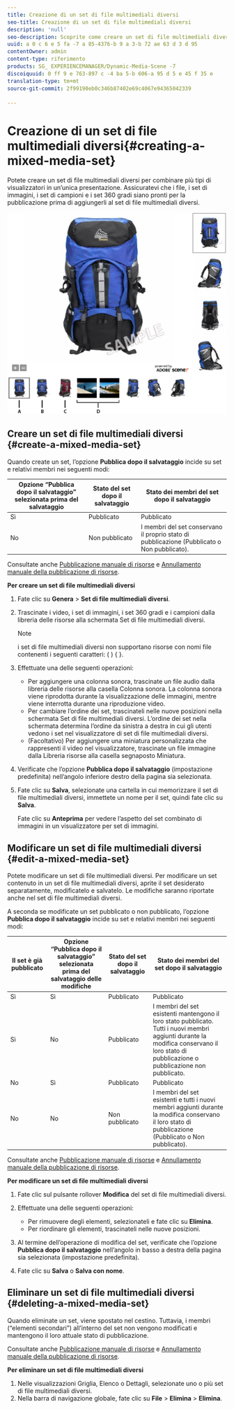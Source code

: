 ```yaml
---
title: Creazione di un set di file multimediali diversi
seo-title: Creazione di un set di file multimediali diversi
description: 'null'
seo-description: Scoprite come creare un set di file multimediali diversi.
uuid: a 0 c 6 e 5 fa -7 a 85-4376-b 9 a 3-b 72 ae 63 d 3 d 95
contentOwner: admin
content-type: riferimento
products: SG_ EXPERIENCEMANAGER/Dynamic-Media-Scene -7
discoiquuid: 0 ff 9 e 763-897 c -4 ba 5-b 606-a 95 d 5 e 45 f 35 e
translation-type: tm+mt
source-git-commit: 2f99190eb0c346b87402e69c4067e94365042339

---
```



# Creazione di un set di file multimediali diversi{#creating-a-mixed-media-set}

Potete creare un set di file multimediali diversi per combinare più tipi di visualizzatori in un’unica presentazione. Assicuratevi che i file, i set di immagini, i set di campioni e i set 360 gradi siano pronti per la pubblicazione prima di aggiungerli al set di file multimediali diversi.

![Set di file multimediali diversi](/help/assets/mm_mixed_media_set.png)

## Creare un set di file multimediali diversi {#create-a-mixed-media-set}

Quando create un set, l’opzione **Pubblica dopo il salvataggio** incide su set e relativi membri nei seguenti modi:

| Opzione “Pubblica dopo il salvataggio” selezionata prima del salvataggio | Stato del set dopo il salvataggio | Stato dei membri del set dopo il salvataggio |
|--- |--- |--- |
| Sì | Pubblicato | Pubblicato |
| No | Non pubblicato | I membri del set conservano il proprio stato di pubblicazione (Pubblicato o Non pubblicato). |

Consultate anche [Pubblicazione manuale di risorse](publishing-files.md#manually_publishing_assets) e [Annullamento manuale della pubblicazione di risorse](publishing-files.md#manually_unpublishing_assets).

**Per creare un set di file multimediali diversi**

1. Fate clic su **Genera** &gt; **Set di file multimediali diversi**.
1. Trascinate i video, i set di immagini, i set 360 gradi e i campioni dalla libreria delle risorse alla schermata Set di file multimediali diversi.

   >[!NOTE]
   >
   >i set di file multimediali diversi non supportano risorse con nomi file contenenti i seguenti caratteri: ( ) { }.

1. Effettuate una delle seguenti operazioni:

   * Per aggiungere una colonna sonora, trascinate un file audio dalla libreria delle risorse alla casella Colonna sonora. La colonna sonora viene riprodotta durante la visualizzazione delle immagini, mentre viene interrotta durante una riproduzione video. 
   * Per cambiare l’ordine dei set, trascinateli nelle nuove posizioni nella schermata Set di file multimediali diversi. L’ordine dei set nella schermata determina l’ordine da sinistra a destra in cui gli utenti vedono i set nel visualizzatore di set di file multimediali diversi.
   * (Facoltativo) Per aggiungere una miniatura personalizzata che rappresenti il video nel visualizzatore, trascinate un file immagine dalla Libreria risorse alla casella segnaposto Miniatura.

1. Verificate che l’opzione **Pubblica dopo il salvataggio** (impostazione predefinita) nell’angolo inferiore destro della pagina sia selezionata.
1. Fate clic su **Salva**, selezionate una cartella in cui memorizzare il set di file multimediali diversi, immettete un nome per il set, quindi fate clic su **Salva**.

   Fate clic su **Anteprima** per vedere l’aspetto del set combinato di immagini in un visualizzatore per set di immagini.

## Modificare un set di file multimediali diversi {#edit-a-mixed-media-set}

Potete modificare un set di file multimediali diversi. Per modificare un set contenuto in un set di file multimediali diversi, aprite il set desiderato separatamente, modificatelo e salvatelo. Le modifiche saranno riportate anche nel set di file multimediali diversi.

A seconda se modificate un set pubblicato o non pubblicato, l’opzione **Pubblica dopo il salvataggio** incide su set e relativi membri nei seguenti modi:

| Il set è già pubblicato | Opzione “Pubblica dopo il salvataggio” selezionata prima del salvataggio delle modifiche | Stato del set dopo il salvataggio | Stato dei membri del set dopo il salvataggio |
|--- |--- |--- |--- |
| Sì | Sì | Pubblicato | Pubblicato |
| Sì | No | Pubblicato | I membri del set esistenti mantengono il loro stato pubblicato. Tutti i nuovi membri aggiunti durante la modifica conservano il loro stato di pubblicazione o pubblicazione non pubblicato. |
| No | Sì | Pubblicato | Pubblicato |
| No | No | Non pubblicato | I membri del set esistenti e tutti i nuovi membri aggiunti durante la modifica conservano il loro stato di pubblicazione (Pubblicato o Non pubblicato). |

Consultate anche [Pubblicazione manuale di risorse](publishing-files.md#manually_publishing_assets) e [Annullamento manuale della pubblicazione di risorse](publishing-files.md#manually_unpublishing_assets).

**Per modificare un set di file multimediali diversi**

1. Fate clic sul pulsante rollover **Modifica** del set di file multimediali diversi. 
1. Effettuate una delle seguenti operazioni:

   * Per rimuovere degli elementi, selezionateli e fate clic su **Elimina**.
   * Per riordinare gli elementi, trascinateli nelle nuove posizioni.

1. Al termine dell’operazione di modifica del set, verificate che l’opzione **Pubblica dopo il salvataggio** nell’angolo in basso a destra della pagina sia selezionata (impostazione predefinita).
1. Fate clic su **Salva** o **Salva con nome**.

## Eliminare un set di file multimediali diversi {#deleting-a-mixed-media-set}

Quando eliminate un set, viene spostato nel cestino. Tuttavia, i membri (“elementi secondari”) all’interno del set non vengono modificati e mantengono il loro attuale stato di pubblicazione.

Consultate anche [Pubblicazione manuale di risorse](publishing-files.md#manually_publishing_assets) e [Annullamento manuale della pubblicazione di risorse](publishing-files.md#manually_unpublishing_assets).

**Per eliminare un set di file multimediali diversi**

1. Nelle visualizzazioni Griglia, Elenco o Dettagli, selezionate uno o più set di file multimediali diversi.
1. Nella barra di navigazione globale, fate clic su **File** &gt; **Elimina** &gt; **Elimina**.

